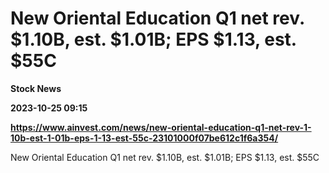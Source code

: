 # New Oriental Education Q1 net rev. $1.10B, est. $1.01B; EPS $1.13, est. $55C
**Stock News**

**2023-10-25 09:15**

**https://www.ainvest.com/news/new-oriental-education-q1-net-rev-1-10b-est-1-01b-eps-1-13-est-55c-23101000f07be612c1f6a354/**

New Oriental Education Q1 net rev. $1.10B, est. $1.01B; EPS $1.13, est. $55C